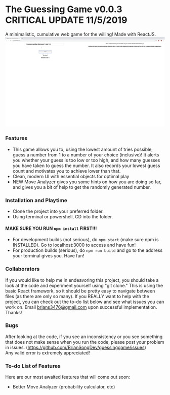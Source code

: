 # The Guessing Game v0.0.3 CRITICAL UPDATE 11/5/2019
A minimalistic, cumulative web game for the willing! Made with ReactJS.
![](/public/readmescreen.png)
### Features
- This game allows you to, using the lowest amount of tries possible, guess a number from 1 to a number of your choice (inclusive)! It alerts you whether your guess is too low or too high, and how many guesses you have taken to guess the number. It also records your lowest guess count and motivates you to achieve lower than that.
- Clean, modern UI with essential objects for optimal play
- NEW Move Analyzer gives you some hints on how you are doing so far, and gives you a bit of help to get the randomly generated number.
### Installation and Playtime
- Clone the project into your preferred folder.
- Using terminal or powershell, CD into the folder.
#### MAKE SURE YOU RUN ```npm install``` FIRST!!!
- For development builds (not serious), do ```npm start``` (make sure npm is INSTALLED). Go to localhost:3000 to access and have fun!
- For production builds (serious), do ```npm run build``` and go to the address your terminal gives you. Have fun!
### Collaborators
If you would like to help me in endeavoring this project, you should take a look at the code and experiment yourself using "git clone." This is using the basic React framework, so it should be pretty easy to navigate between files (as there are only so many). If you REALLY want to help with the project, you can check out the to-do list below and see what issues you can work on. Email brians3476@gmail.com upon successful implementation. Thanks!
### Bugs
After looking at the code, if you see an inconsistency or you see something that does not make sense when you run the code, please post your problem in issues. (https://github.com/BrianSongDev/guessinggame/issues)   
Any valid error is extremely appreciated!
### To-do List of Features
Here are our most awaited features that will come out soon:
- Better Move Analyzer (probability calculator, etc)
